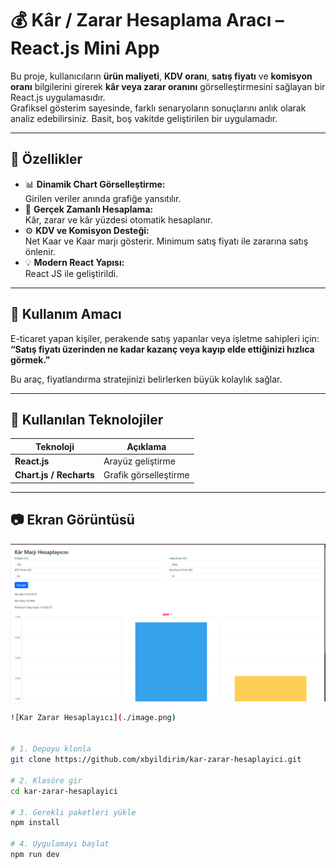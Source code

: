 # 💰 Kâr / Zarar Hesaplama Aracı – React.js Mini App

Bu proje, kullanıcıların **ürün maliyeti**, **KDV oranı**, **satış fiyatı** ve **komisyon oranı** bilgilerini girerek **kâr veya zarar oranını** görselleştirmesini sağlayan bir React.js uygulamasıdır.  
Grafiksel gösterim sayesinde, farklı senaryoların sonuçlarını anlık olarak analiz edebilirsiniz. Basit, boş vakitde geliştirilen bir uygulamadır.

---

## 🚀 Özellikler

- 📊 **Dinamik Chart Görselleştirme:**  
  Girilen veriler anında grafiğe yansıtılır.  
- 🧮 **Gerçek Zamanlı Hesaplama:**  
  Kâr, zarar ve kâr yüzdesi otomatik hesaplanır.  
- ⚙️ **KDV ve Komisyon Desteği:**  
  Net Kaar ve Kaar marjı gösterir. Minimum satış fiyatı ile zararına satış önlenir.
- 💡 **Modern React Yapısı:**  
  React JS ile geliştirildi.

---

## 🧠 Kullanım Amacı

E-ticaret yapan kişiler, perakende satış yapanlar veya işletme sahipleri için:  
**“Satış fiyatı üzerinden ne kadar kazanç veya kayıp elde ettiğinizi hızlıca görmek.”**

Bu araç, fiyatlandırma stratejinizi belirlerken büyük kolaylık sağlar.

---

## 🧩 Kullanılan Teknolojiler

| Teknoloji | Açıklama |
|------------|-----------|
| **React.js** | Arayüz geliştirme |
| **Chart.js / Recharts** | Grafik görselleştirme |

---

## 📷 Ekran Görüntüsü

![screenshot-image-xbyildirim](image.png)

```bash
![Kar Zarar Hesaplayıcı](./image.png)


# 1. Depoyu klonla
git clone https://github.com/xbyildirim/kar-zarar-hesaplayici.git

# 2. Klasöre gir
cd kar-zarar-hesaplayici

# 3. Gerekli paketleri yükle
npm install

# 4. Uygulamayı başlat
npm run dev